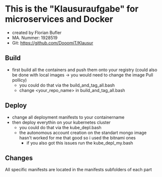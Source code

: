 # This is the "Klausuraufgabe" for microservices and Docker
- created by Florian Bufler
- MA. Nummer: 1928519
- Git: https://github.com/DooomiT/Klausur

## Build
- first build all the containers and push them onto your registry (could also be done with local images -> you would need to change the image Pull pollicy)
  - you could do that via the build_and_tag_all.bash
  - change <your_repo_name> in build_and_tag_all.bash
## Deploy
- change all deployment manifests to your containername 
- then deploy everythin on your kubernetes cluster
  - you could do that via the kube_depl.bash
  - the autonomous account creation on the standart mongo image hasn't worked for me that good so i used the bitnami ones
    - if you also got this issues run the kube_depl_my.bash
## Changes
All specific manifests are located in the manifests subfolders of each part


